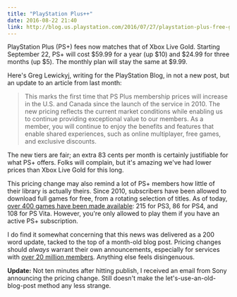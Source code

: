 ```yaml
---
title: "PlayStation Plus++"
date: 2016-08-22 21:40
link: http://blog.us.playstation.com/2016/07/27/playstation-plus-free-games-for-august-2016/
---
```

PlayStation Plus (PS+) fees now matches that of Xbox Live Gold. Starting September 22, PS+ will cost $59.99 for a year (up $10) and $24.99 for three months (up $5). The monthly plan will stay the same at $9.99.

Here's Greg Lewickyj, writing for the PlayStation Blog, in not a new post, but an update to an article from last month: 

> This marks the first time that PS Plus membership prices will increase in the U.S. and Canada since the launch of the service in 2010. The new pricing reflects the current market conditions while enabling us to continue providing exceptional value to our members. As a member, you will continue to enjoy the benefits and features that enable shared experiences, such as online multiplayer, free games, and exclusive discounts. 

The new tiers are fair; an extra 83 cents per month is certainly justifiable for what PS+ offers. Folks will complain, but it's amazing we've had lower prices than Xbox Live Gold for this long. 

This pricing change may also remind a lot of PS+ members how little of their library is actually theirs. Since 2010, subscribers have been allowed to download full games for free, from a rotating selection of titles. As of today, [over 400 games have been made available][ps wiki]: 215 for PS3, 86 for PS4, and 108 for PS Vita. However, you're only allowed to play them if you have an active PS+ subscription. 

I do find it somewhat concerning that this news was delivered as a 200 word update, tacked to the top of a month-old blog post. Pricing changes should _always_ warrant their own announcements, especially for services with [over 20 million members][gs]. Anything else feels disingenuous.

**Update:** Not ten minutes after hitting publish, I received an email from Sony announcing the pricing change. Still doesn't make the let's-use-an-old-blog-post method any less strange. 

[gs]:http://www.gamespot.com/articles/heres-how-many-ps-plus-subscribers-there-are/1100-6441361/
[ps wiki]:https://en.wikipedia.org/wiki/List_of_Instant_Game_Collection_games_(North_America)